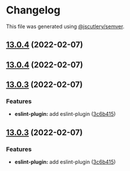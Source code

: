 # Changelog

This file was generated using [@jscutlery/semver](https://github.com/jscutlery/semver).

## [13.0.4](https://github.com/fruchtzwerg/ngutils/compare/v13.0.3...v13.0.4) (2022-02-07)



## [13.0.4](https://github.com/fruchtzwerg/ngutils/compare/v13.0.3...v13.0.4) (2022-02-07)



## [13.0.3](https://github.com/fruchtzwerg/ngutils/compare/v13.0.2...v13.0.3) (2022-02-07)


### Features

* **eslint-plugin:** add eslint-plugin ([3c6b415](https://github.com/fruchtzwerg/ngutils/commit/3c6b4157bc1602177dc4a787d9423eaa25fb4a83))



## [13.0.3](https://github.com/fruchtzwerg/ngutils/compare/v13.0.2...v13.0.3) (2022-02-07)


### Features

* **eslint-plugin:** add eslint-plugin ([3c6b415](https://github.com/fruchtzwerg/ngutils/commit/3c6b4157bc1602177dc4a787d9423eaa25fb4a83))
